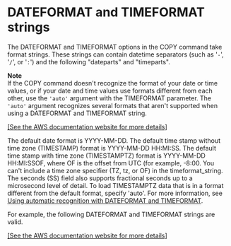 # DATEFORMAT and TIMEFORMAT strings<a name="r_DATEFORMAT_and_TIMEFORMAT_strings"></a>

The DATEFORMAT and TIMEFORMAT options in the COPY command take format strings\. These strings can contain datetime separators \(such as '`-`', '`/`', or '`:`'\) and the following "dateparts" and "timeparts"\. 

**Note**  
If the COPY command doesn't recognize the format of your date or time values, or if your date and time values use formats different from each other, use the `'auto'` argument with the TIMEFORMAT parameter\. The `'auto'` argument recognizes several formats that aren't supported when using a DATEFORMAT and TIMEFORMAT string\.

[\[See the AWS documentation website for more details\]](http://docs.aws.amazon.com/redshift/latest/dg/r_DATEFORMAT_and_TIMEFORMAT_strings.html)

The default date format is YYYY\-MM\-DD\. The default time stamp without time zone \(TIMESTAMP\) format is YYYY\-MM\-DD HH:MI:SS\. The default time stamp with time zone \(TIMESTAMPTZ\) format is YYYY\-MM\-DD HH:MI:SSOF, where OF is the offset from UTC \(for example, \-8:00\. You can't include a time zone specifier \(TZ, tz, or OF\) in the timeformat\_string\. The seconds \(SS\) field also supports fractional seconds up to a microsecond level of detail\. To load TIMESTAMPTZ data that is in a format different from the default format, specify 'auto'\. For more information, see [Using automatic recognition with DATEFORMAT and TIMEFORMAT](automatic-recognition.md)\. 

For example, the following DATEFORMAT and TIMEFORMAT strings are valid\. 

[\[See the AWS documentation website for more details\]](http://docs.aws.amazon.com/redshift/latest/dg/r_DATEFORMAT_and_TIMEFORMAT_strings.html)